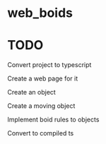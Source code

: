 # web_boids


# TODO

Convert project to typescript

Create a web page for it

Create an object

Create a moving object

Implement boid rules to objects


Convert to compiled ts




